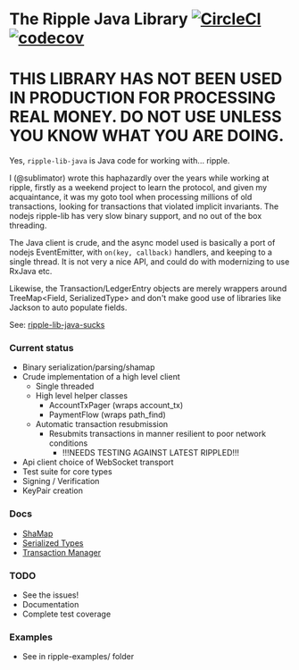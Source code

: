 The Ripple Java Library [![CircleCI](https://circleci.com/gh/sublimator/ripple-lib-java.svg?style=svg)](https://circleci.com/gh/sublimator/ripple-lib-java) [![codecov](https://codecov.io/gh/sublimator/ripple-lib-java/branch/master/graph/badge.svg)](https://codecov.io/gh/sublimator/ripple-lib-java)
===============

# THIS LIBRARY HAS NOT BEEN USED IN PRODUCTION FOR PROCESSING REAL MONEY. DO NOT USE UNLESS YOU KNOW WHAT YOU ARE DOING.

Yes, `ripple-lib-java` is Java code for working with... ripple.

I (@sublimator) wrote this haphazardly over the years while working at ripple,
firstly as a weekend project to learn the protocol, and given my acquaintance,
it was my goto tool when processing millions of old transactions, looking for
transactions that violated implicit invariants. The nodejs ripple-lib has very
slow binary support, and no out of the box threading.

The Java client is crude, and the async model used is basically a port of nodejs
EventEmitter, with `on(key, callback)` handlers, and keeping to a single thread.
It is not very a nice API, and could do with modernizing to use RxJava etc.

Likewise, the Transaction/LedgerEntry objects are merely wrappers around
TreeMap<Field, SerializedType> and don't make good use of libraries like
Jackson to auto populate fields.

See: [ripple-lib-java-sucks](https://github.com/sublimator/ripple-lib-java-sucks)

### Current status

  - Binary serialization/parsing/shamap
  - Crude implementation of a high level client
    - Single threaded
    - High level helper classes
      - AccountTxPager (wraps account_tx)
      - PaymentFlow (wraps path_find)
    - Automatic transaction resubmission
      - Resubmits transactions in manner resilient to poor network conditions
        - !!!NEEDS TESTING AGAINST LATEST RIPPLED!!!
  - Api client choice of WebSocket transport
  - Test suite for core types
  - Signing / Verification
  - KeyPair creation

### Docs

  - [ShaMap](ripple-core/src/main/java/com/ripple/core/types/shamap/README.md)
  - [Serialized Types](ripple-core/README.md)
  - [Transaction Manager](ripple-client/src/main/java/com/ripple/client/transactions/README.md)

### TODO
  - See the issues!
  - Documentation
  - Complete test coverage

### Examples

  - See in ripple-examples/ folder
